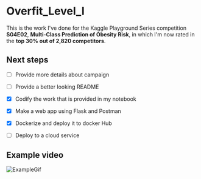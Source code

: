 # Overfit_Level_I
This is the work I've done for the Kaggle Playground Series competition **S04E02**, **Multi-Class Prediction of Obesity Risk**, in which I'm now rated in the **top 30% out of 2,820 competitors**.

## Next steps
- [ ] Provide more details about campaign
- [ ] Provide a better looking README
- [x] Codify the work that is provided in my notebook
- [x] Make a web app using Flask and Postman
- [x] Dockerize and deploy it to docker Hub
- [ ] Deploy to a cloud service


## Example video
![ExampleGif](https://i.imgur.com/4MmYFII.gif)
